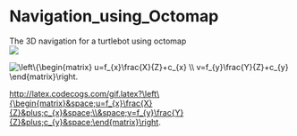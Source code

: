 # Navigation_using_Octomap
The 3D navigation for a turtlebot using octomap     
![](http://latex.codecogs.com/gif.latex?\\frac{1}{1+sin(x)})

<img src="http://latex.codecogs.com/gif.latex?\left\{\begin{matrix}&space;u=f_{x}\frac{X}{Z}&plus;c_{x}&space;\\&space;v=f_{y}\frac{Y}{Z}&plus;c_{y}&space;\end{matrix}\right." title="\left\{\begin{matrix} u=f_{x}\frac{X}{Z}+c_{x} \\ v=f_{y}\frac{Y}{Z}+c_{y} \end{matrix}\right." />

http://latex.codecogs.com/gif.latex?\left\{\begin{matrix}&space;u=f_{x}\frac{X}{Z}&plus;c_{x}&space;\\&space;v=f_{y}\frac{Y}{Z}&plus;c_{y}&space;\end{matrix}\right.
